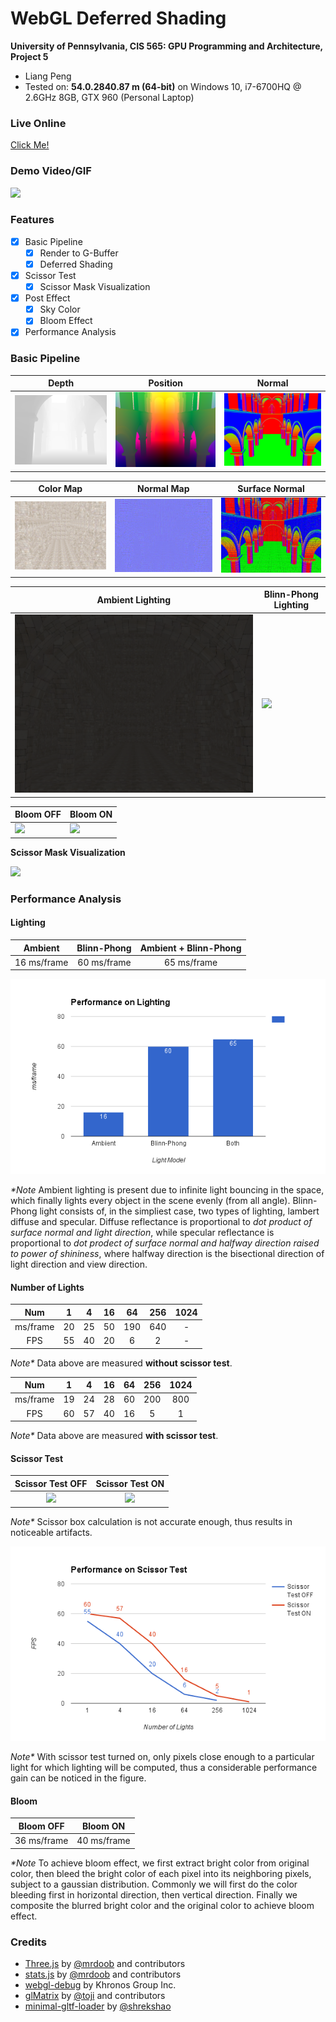 WebGL Deferred Shading
======================

**University of Pennsylvania, CIS 565: GPU Programming and Architecture, Project 5**

* Liang Peng
* Tested on: **54.0.2840.87 m (64-bit)** on
  Windows 10, i7-6700HQ @ 2.6GHz 8GB, GTX 960 (Personal Laptop)

### Live Online

[Click Me!](http://itoupeter.github.io/Project5-WebGL-Deferred-Shading-with-glTF/)

### Demo Video/GIF

![](img/bloom_on.gif)

### Features

* [x] Basic Pipeline
  * [x] Render to G-Buffer
  * [x] Deferred Shading
* [x] Scissor Test
  * [x] Scissor Mask Visualization
* [x] Post Effect
  * [x] Sky Color
  * [x] Bloom Effect
* [x] Performance Analysis

### Basic Pipeline

Depth | Position | Normal
--- | --- | ---
![](img/depth.PNG) | ![](img/position.png) | ![](img/normal.png)

Color Map | Normal Map | Surface Normal
--- | --- | ---
![](img/color.png) | ![](img/normal_map.png) | ![](img/surface_normal.png)

Ambient Lighting | Blinn-Phong Lighting
--- | ---
![](img/ambient.png) | ![](img/blinn_phong.gif)

Bloom OFF | Bloom ON
--- | ---
![](img/bloom_off.gif) | ![](img/bloom_on.gif)

__Scissor Mask Visualization__

![](img/scissor_mask.gif)

### Performance Analysis

#### Lighting

Ambient | Blinn-Phong | Ambient + Blinn-Phong
:---:|:---:|:---:
16 ms/frame | 60 ms/frame | 65 ms/frame

![](img/perf_lighting.png)

_*Note_ Ambient lighting is present due to infinite light bouncing in the space, which finally lights every object in the scene evenly (from all angle). Blinn-Phong light consists of, in the simpliest case, two types of lighting, lambert diffuse and specular. Diffuse reflectance is proportional to _dot product of surface normal and light direction_, while specular reflectance is proportional to _dot prodect of surface normal and halfway direction raised to power of shininess_, where halfway direction is the bisectional direction of light direction and view direction.

#### Number of Lights

Num | 1 | 4 | 16 | 64 | 256 | 1024
:---:|:---:|:---:|:---:|:---:|:---:|:---:
ms/frame | 20 | 25 | 50 | 190 | 640 | -
FPS | 55 | 40 | 20 | 6 | 2 | -
_Note*_ Data above are measured __without scissor test__.

Num | 1 | 4 | 16 | 64 | 256 | 1024
:---:|:---:|:---:|:---:|:---:|:---:|:---:
ms/frame | 19 | 24 | 28 | 60 | 200 | 800
FPS | 60 | 57 | 40 | 16 | 5 | 1
_Note*_ Data above are measured __with scissor test__.

#### Scissor Test

Scissor Test OFF | Scissor Test ON
:---:|:---:
![](img/scissor_off.gif) | ![](img/scissor_on.gif)
_Note*_ Scissor box calculation is not accurate enough, thus results in noticeable artifacts.

![](img/perf_scissor.png)

_Note*_ With scissor test turned on, only pixels close enough to a particular light for which lighting will be computed, thus a considerable performance gain can be noticed in the figure.

#### Bloom

Bloom OFF | Bloom ON
:---:|:---:
36 ms/frame | 40 ms/frame

_*Note_ To achieve bloom effect, we first extract bright color from original color, then bleed the bright color of each pixel into its neighboring pixels, subject to a gaussian distribution. Commonly we will first do the color bleeding first in horizontal direction, then vertical direction. Finally we composite the blurred bright color and the original color to achieve bloom effect.

### Credits

* [Three.js](https://github.com/mrdoob/three.js) by [@mrdoob](https://github.com/mrdoob) and contributors
* [stats.js](https://github.com/mrdoob/stats.js) by [@mrdoob](https://github.com/mrdoob) and contributors
* [webgl-debug](https://github.com/KhronosGroup/WebGLDeveloperTools) by Khronos Group Inc.
* [glMatrix](https://github.com/toji/gl-matrix) by [@toji](https://github.com/toji) and contributors
* [minimal-gltf-loader](https://github.com/shrekshao/minimal-gltf-loader) by [@shrekshao](https://github.com/shrekshao)
